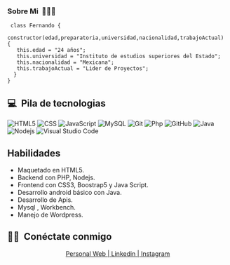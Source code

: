 


<h3> Sobre Mi&nbsp; 👨🏻‍💻  </h3>

```
 class Fernando {
   constructor(edad,preparatoria,universidad,nacionalidad,trabajoActual) {
   this.edad = "24 años";
   this.universidad = "Instituto de estudios superiores del Estado";
   this.nacionalidad = "Mexicana";
   this.trabajoActual = "Lider de Proyectos";
  } 
}
```


## 💻 &nbsp;Pila de tecnologias

  ![HTML5](https://img.shields.io/badge/-HTML5-333333?style=flat&logo=HTML5)
  ![CSS](https://img.shields.io/badge/-CSS-333333?style=flat&logo=CSS3&logoColor=1572B6)
  ![JavaScript](https://img.shields.io/badge/-JavaScript-333333?style=flat&logo=javascript)
  ![MySQL](https://img.shields.io/badge/-MySQL-333333?style=flat&logo=mysql)
  ![Git](https://img.shields.io/badge/-Git-333333?style=flat&logo=git)
  ![Php](https://img.shields.io/badge/-Php-333333?style=flat&logo=php)
  ![GitHub](https://img.shields.io/badge/-GitHub-333333?style=flat&logo=github)
  ![Java](https://img.shields.io/badge/-java-333333?style=flat&logo=java)
  ![Nodejs](https://img.shields.io/badge/-Nodejs-333333?style=flat&logo=Nodejs)
  ![Visual Studio Code](https://img.shields.io/badge/-Visual%20Studio%20Code-333333?style=flat&logo=visual-studio-code&logoColor=007ACC)
<br/>
## Habilidades
- Maquetado en HTML5.
- Backend con PHP, Nodejs.
- Frontend con CSS3, Boostrap5 y Java Script.
- Desarrollo android básico con Java.
- Desarrollo de Apis.
- Mysql , Workbench.
- Manejo de Wordpress.

## 🤝🏻 &nbsp;Conéctate conmigo

<p align="center">
 <a href="https://fernando-cortez-garcia.github.io/personal-web/">Personal Web | </a>
<a href="https://www.linkedin.com/in/fernando-cortez-garcia-8a4a61200/"> Linkedin | </a>
<a href="https://www.instagram.com/fernando_cortez_mx/"> Instagram </a>
</p>

